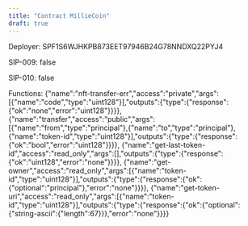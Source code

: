 ```yaml
---
title: "Contract MillieCoin"
draft: true
---
```

Deployer: SPF1S6WJHKPB873EET97946B24G78NNDXQ22PYJ4

SIP-009: false

SIP-010: false

Functions:
{"name":"nft-transfer-err","access":"private","args":[{"name":"code","type":"uint128"}],"outputs":{"type":{"response":{"ok":"none","error":"uint128"}}}}, {"name":"transfer","access":"public","args":[{"name":"from","type":"principal"},{"name":"to","type":"principal"},{"name":"token-id","type":"uint128"}],"outputs":{"type":{"response":{"ok":"bool","error":"uint128"}}}}, {"name":"get-last-token-id","access":"read_only","args":[],"outputs":{"type":{"response":{"ok":"uint128","error":"none"}}}}, {"name":"get-owner","access":"read_only","args":[{"name":"token-id","type":"uint128"}],"outputs":{"type":{"response":{"ok":{"optional":"principal"},"error":"none"}}}}, {"name":"get-token-uri","access":"read_only","args":[{"name":"token-id","type":"uint128"}],"outputs":{"type":{"response":{"ok":{"optional":{"string-ascii":{"length":67}}},"error":"none"}}}}
